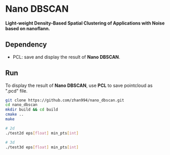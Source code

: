 # Nano DBSCAN
**Light-weight Density-Based Spatial Clustering of Applications with Noise based on nanoflann.**

## Dependency

- PCL: save and display the result of **Nano DBSCAN**.

## Run

To display the result of **Nano DBSCAN**, use **PCL** to save pointcloud as ".pcd" file.

```bash
git clone https://github.com/zhan994/nano_dbscan.git
cd nano_dbscan
mkdir build && cd build
cmake ..
make

# 2d
./test2d eps[float] min_pts[int] 

# 3d
./test3d eps[float] min_pts[int] 
```

